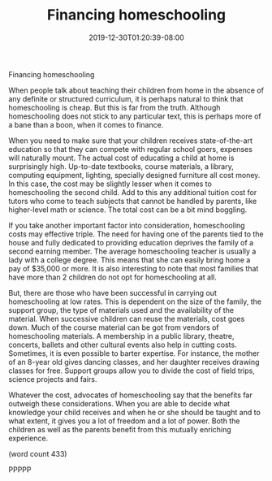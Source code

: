 ﻿---
title: "Financing homeschooling"
date: 2019-12-30T01:20:39-08:00
description: "Home Schooling Tips for Web Success"
featured_image: "/images/Home Schooling.jpg"
tags: ["Home Schooling"]
---

Financing homeschooling

When people talk about teaching their children from home in the
absence of any definite or structured curriculum, it is perhaps 
natural to think that homeschooling is cheap. But this is far from 
the truth. Although homeschooling does not stick to any particular 
text, this is perhaps more of a bane than a boon, when it comes to 
finance. 

When you need to make sure that your children receives 
state-of-the-art education so that they can compete with regular 
school goers, expenses will naturally mount. The actual cost of 
educating a child at home is surprisingly high. Up-to-date 
textbooks, course materials, a library, computing equipment, 
lighting, specially designed furniture all cost money. In this 
case, the cost may be slightly lesser when it comes to 
homeschooling the second child. Add to this any additional tuition 
cost for tutors who come to teach subjects that cannot be handled 
by parents, like higher-level math or science. The total cost can 
be a bit mind boggling. 

If you take another important factor into consideration, 
homeschooling costs may effective triple. The need for having one 
of the parents tied to the house and fully dedicated to providing 
education deprives the family of a second earning member. The 
average homeschooling teacher is usually a lady with a college 
degree. This means that she can easily bring home a pay of $35,000 
or more. It is also interesting to note that most families that 
have more than 2 children do not opt for homeschooling at all.

But, there are those who have been successful in carrying out 
homeschooling at low rates. This is dependent on the size of the 
family, the support group, the type of materials used and the 
availability of the material. When successive children can reuse 
the materials, cost goes down. Much of the course material can be 
got from vendors of homeschooling materials. A membership in a 
public library, theatre, concerts, ballets and other cultural 
events also help in cutting costs. Sometimes, it is even possible 
to barter expertise. For instance, the mother of an 8-year old 
gives dancing classes, and her daughter receives drawing classes 
for free. Support groups allow you to divide the cost of field 
trips, science projects and fairs. 

Whatever the cost, advocates of homeschooling say that the 
benefits far outweigh these considerations. When you are able to 
decide what knowledge your child receives and when he or she 
should be taught and to what extent, it gives you a lot of freedom 
and a lot of power. Both the children as well as the parents 
benefit from this mutually enriching experience. 

(word count 433)

PPPPP
